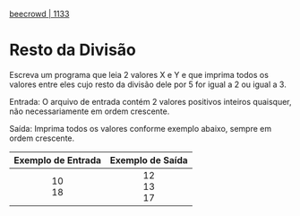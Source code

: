 [beecrowd | 1133](https://www.beecrowd.com.br/judge/pt/problems/view/1133)

# Resto da Divisão

Escreva um programa que leia 2 valores X e Y e que imprima todos os valores entre eles cujo resto da divisão dele por 5 for igual a 2 ou igual a 3.

Entrada: O arquivo de entrada contém 2 valores positivos inteiros quaisquer, não necessariamente em ordem crescente.

Saída: Imprima todos os valores conforme exemplo abaixo, sempre em ordem crescente.

| Exemplo de Entrada | Exemplo de Saída |
|:------------------:|:----------------:|
| 10<br>18           | 12<br>13<br>17   |